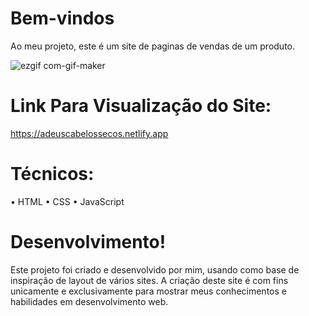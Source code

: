 # Bem-vindos
Ao meu projeto, este é um site de paginas de vendas de um produto.


![ezgif com-gif-maker](https://github.com/Mikex00001/Site2.0/assets/124947898/66c82556-7dad-421c-bf7f-6c2c50513e14)
# Link Para Visualização do Site:
https://adeuscabelossecos.netlify.app

# Técnicos:

• HTML
• CSS
• JavaScript

# Desenvolvimento!

Este projeto foi criado e desenvolvido por mim, usando como base de inspiração de layout de vários sites. A criação deste site é com fins unicamente e exclusivamente para mostrar meus conhecimentos e habilidades em desenvolvimento web.
  
